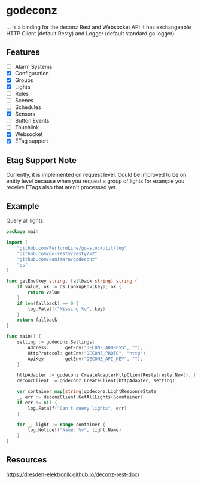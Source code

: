 # godeconz

... is a binding for the deconz Rest and Websocket API
It has exchangeable HTTP Client (default Resty) and Logger (default standard go logger)

## Features
- [ ] Alarm Systems 
- [x] Configuration 
- [x] Groups 
- [x] Lights 
- [ ] Rules 
- [ ] Scenes 
- [ ] Schedules 
- [x] Sensors
- [ ] Button Events
- [ ] Touchlink
- [x] Websocket
- [x] ETag support

## Etag Support Note
Currently, it is implemented on request level. Could be improved to be on entity level because when you request a group 
of lights for example you receive ETags also that aren't processed yet. 

## Example

Query all lights:
```go
package main

import (
	"github.com/PerformLine/go-stockutil/log"
	"github.com/go-resty/resty/v2"
	"github.com/kanimaru/godeconz"
	"os"
)

func getEnv(key string, fallback string) string {
	if value, ok := os.LookupEnv(key); ok {
		return value
	}
	if len(fallback) == 0 {
		log.Fatalf("Missing %q", key)
	}
	return fallback
}

func main() {
	setting := godeconz.Settings{
		Address:      getEnv("DECONZ_ADDRESS", ""),
		HttpProtocol: getEnv("DECONZ_PROTO", "http"),
		ApiKey:       getEnv("DECONZ_API_KEY", ""),
	}

	httpAdapter := godeconz.CreateAdapterHttpClientResty(resty.New(), Logger{}, false)
	deconzClient := godeconz.CreateClient(httpAdapter, setting)

	var container map[string]godeconz.LightResponseState
	_, err := deconzClient.GetAllLights(&container)
	if err != nil {
		log.Fatalf("Can't query lights", err)
	}

	for _, light := range container {
		log.Noticef("Name: %v", light.Name)
	}
}
```

## Resources

https://dresden-elektronik.github.io/deconz-rest-doc/